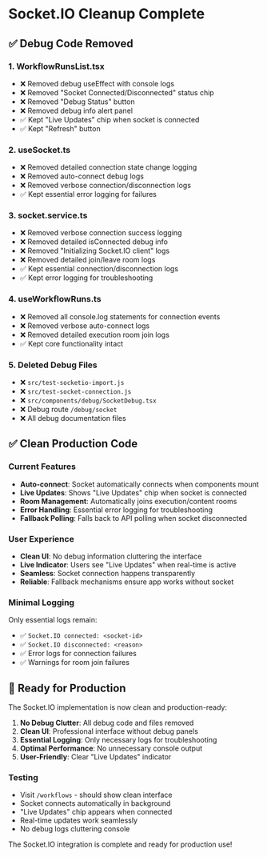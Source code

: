 # Socket.IO Cleanup Complete

## ✅ Debug Code Removed

### 1. WorkflowRunsList.tsx
- ❌ Removed debug useEffect with console logs
- ❌ Removed "Socket Connected/Disconnected" status chip
- ❌ Removed "Debug Status" button
- ❌ Removed debug info alert panel
- ✅ Kept "Live Updates" chip when socket is connected
- ✅ Kept "Refresh" button

### 2. useSocket.ts
- ❌ Removed detailed connection state change logging
- ❌ Removed auto-connect debug logs
- ❌ Removed verbose connection/disconnection logs
- ✅ Kept essential error logging for failures

### 3. socket.service.ts
- ❌ Removed verbose connection success logging
- ❌ Removed detailed isConnected debug info
- ❌ Removed "Initializing Socket.IO client" logs
- ❌ Removed detailed join/leave room logs
- ✅ Kept essential connection/disconnection logs
- ✅ Kept error logging for troubleshooting

### 4. useWorkflowRuns.ts
- ❌ Removed all console.log statements for connection events
- ❌ Removed verbose auto-connect logs
- ❌ Removed detailed execution room join logs
- ✅ Kept core functionality intact

### 5. Deleted Debug Files
- ❌ `src/test-socketio-import.js`
- ❌ `src/test-socket-connection.js`
- ❌ `src/components/debug/SocketDebug.tsx`
- ❌ Debug route `/debug/socket`
- ❌ All debug documentation files

## ✅ Clean Production Code

### Current Features
- **Auto-connect**: Socket automatically connects when components mount
- **Live Updates**: Shows "Live Updates" chip when socket is connected
- **Room Management**: Automatically joins execution/content rooms
- **Error Handling**: Essential error logging for troubleshooting
- **Fallback Polling**: Falls back to API polling when socket disconnected

### User Experience
- **Clean UI**: No debug information cluttering the interface
- **Live Indicator**: Users see "Live Updates" when real-time is active
- **Seamless**: Socket connection happens transparently
- **Reliable**: Fallback mechanisms ensure app works without socket

### Minimal Logging
Only essential logs remain:
- ✅ `Socket.IO connected: <socket-id>`
- ✅ `Socket.IO disconnected: <reason>`
- ✅ Error logs for connection failures
- ✅ Warnings for room join failures

## 🚀 Ready for Production

The Socket.IO implementation is now clean and production-ready:

1. **No Debug Clutter**: All debug code and files removed
2. **Clean UI**: Professional interface without debug panels
3. **Essential Logging**: Only necessary logs for troubleshooting
4. **Optimal Performance**: No unnecessary console output
5. **User-Friendly**: Clear "Live Updates" indicator

### Testing
- Visit `/workflows` - should show clean interface
- Socket connects automatically in background
- "Live Updates" chip appears when connected
- Real-time updates work seamlessly
- No debug logs cluttering console

The Socket.IO integration is complete and ready for production use!
